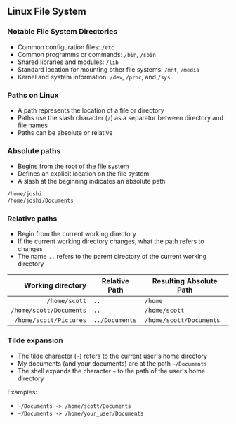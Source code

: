 ## Linux File System

### Notable File System Directories

* Common configuration files: `/etc`
* Common programms or commands: `/bin`, `/sbin`
* Shared libraries and modules: `/lib`
* Standard location for mounting other file systems: `/mnt`, `/media`
* Kernel and system information: `/dev`, `/proc`, and `/sys`

### Paths on Linux

* A path represents the location of a file or directory
* Paths use the slash character (`/`) as a separator between directory and file names
* Paths can be absolute or relative

### Absolute paths

* Begins from the root of the file system
* Defines an explicit location on the file system
* A slash at the beginning indicates an absolute path

```bash
/home/joshi
/home/joshi/Documents
```

### Relative paths

* Begin from the current working directory
* If the current working directory changes, what the path refers to changes
* The name `..` refers to the parent directory of the current working directory

|       Working directory | Relative Path  | Resulting Absolute Path |
|------------------------:|----------------|-------------------------|
| `/home/scott`           | `..`           | `/home`                 |
| `/home/scott/Documents` | `..`           | `/home/scott`           |
| `/home/scott/Pictures`  | `../Documents` | `/home/scott/Documents` |

### Tilde expansion

* The tilde character (`~`) refers to the current user's home directory
* My documents (and your documents) are at the path `~/Documents`
* The shell expands the character `~` to the path of the user's home directory

Examples:

* `~/Documents -> /home/scott/Documents`
* `~/Documents -> /home/your_user/Documents`